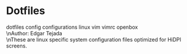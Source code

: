 # Dotfiles
dotfiles config configurations linux vim vimrc openbox  
\nAuthor: Edgar Tejada  
\nThese are linux specific system configuration files optimized for HiDPI screens. 
